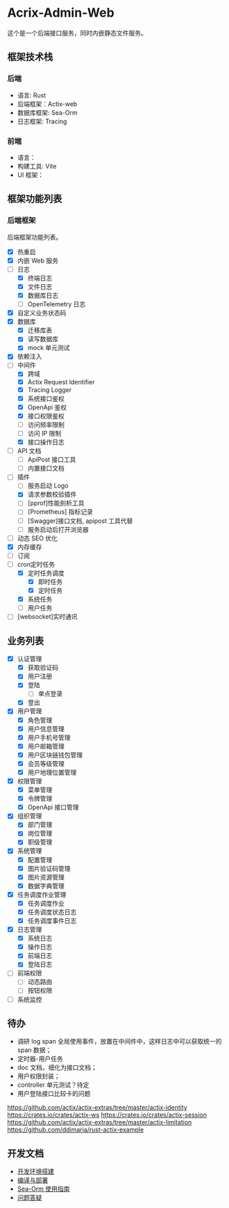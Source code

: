 # Acrix-Admin-Web

这个是一个后端接口服务，同时内嵌静态文件服务。

## 框架技术栈

### 后端

- 语言: Rust
- 后端框架：Actix-web
- 数据库框架: Sea-Orm
- 日志框架: Tracing

### 前端

- 语言：
- 构建工具: Vite
- UI 框架：

## 框架功能列表

### 后端框架

后端框架功能列表。

- [x] 热重启
- [x] 内嵌 Web 服务
- [ ] 日志
  - [x] 终端日志
  - [x] 文件日志
  - [x] 数据库日志
  - [ ] OpenTelemetry 日志
- [x] 自定义业务状态码
- [x] 数据库
  - [x] 迁移库表
  - [x] 读写数据库
  - [x] mock 单元测试
- [x] 依赖注入
- [ ] 中间件
  - [x] 跨域
  - [x] Actix Request Identifier
  - [x] Tracing Logger
  - [x] 系统接口鉴权
  - [x] OpenApi 鉴权
  - [x] 接口权限鉴权
  - [ ] 访问频率限制
  - [ ] 访问 IP 限制
  - [x] 接口操作日志
- [ ] API 文档
  - [ ] ApiPost 接口工具
  - [ ] 内置接口文档
- [ ] 插件
  - [ ] 服务启动 Logo
  - [x] 请求参数校验插件
  - [ ] [pprof]性能剖析工具
  - [ ] [Prometheus] 指标记录
  - [ ] [Swagger]接口文档, apipost 工具代替
  - [ ] 服务启动后打开浏览器
- [ ] 动态 SEO 优化
- [x] 内存缓存
- [ ] 订阅
- [ ] cron定时任务
  - [x] 定时任务调度
    - [x] 即时任务
    - [x] 定时任务
  - [x] 系统任务
  - [ ] 用户任务
- [ ] [websocket]实时通讯

## 业务列表

- [x] 认证管理
  - [x] 获取验证码
  - [x] 用户注册
  - [x] 登陆
    - [ ] 单点登录
  - [x] 登出
- [x] 用户管理
  - [x] 角色管理
  - [x] 用户信息管理
  - [x] 用户手机号管理
  - [x] 用户邮箱管理
  - [x] 用户区块链钱包管理
  - [x] 会员等级管理
  - [x] 用户地理位置管理
- [x] 权限管理
  - [x] 菜单管理
  - [x] 令牌管理
  - [x] OpenApi 接口管理
- [x] 组织管理
  - [x] 部门管理
  - [x] 岗位管理
  - [x] 职级管理
- [x] 系统管理
  - [x] 配置管理
  - [x] 图片验证码管理
  - [x] 图片资源管理
  - [x] 数据字典管理
- [x] 任务调度作业管理
  - [x] 任务调度作业
  - [x] 任务调度状态日志
  - [x] 任务调度事件日志
- [x] 日志管理
  - [x] 系统日志
  - [x] 操作日志
  - [x] 前端日志
  - [x] 登陆日志
- [ ] 前端权限
  - [ ] 动态路由
  - [ ] 按钮权限
- [ ] 系统监控

## 待办

- 调研 log span 全局使用事件，放置在中间件中，这样日志中可以获取统一的 span 数据；
- 定时器-用户任务
- doc 文档，细化为接口文档；
- 用户权限封装；
- controller 单元测试？待定
- 用户登陆接口比较卡的问题

<https://github.com/actix/actix-extras/tree/master/actix-identity>
<https://crates.io/crates/actix-ws>
<https://crates.io/crates/actix-session>
<https://github.com/actix/actix-extras/tree/master/actix-limitation>
<https://github.com/ddimaria/rust-actix-example>

## 开发文档

- [开发环境搭建](./docs/开发环境搭建.md)
- [编译与部署](./docs/编译与部署.md)
- [Sea-Orm 使用指南](./docs/Sea-Orm使用指南.md)
- [问题答疑](./docs/Q&A.md)

